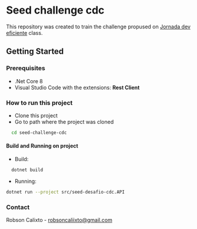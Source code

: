 # Seed challenge cdc

This repository was created to train the challenge propused on [Jornada dev eficiente](https://deveficiente.com) class.

## Getting Started

### Prerequisites
 - .Net Core 8
 - Visual Studio Code with the extensions:  **Rest Client**

### How to run this project

- Clone this project
- Go to path where the project was cloned

```bash
  cd seed-challenge-cdc
```
#### Build and Running on project

- Build:

```bash
  dotnet build 
```

- Running:

```bash
dotnet run --project src/seed-desafio-cdc.API 
```

### Contact

Robson Calixto -  robsoncaliixto@gmail.com